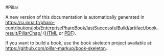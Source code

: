 #Pillar

A new version of this documentation is automatically generated in https://ci.inria.fr/pharo-contribution/job/EnterprisePharoBook/lastSuccessfulBuild/artifact/book-result/PillarChap/ ([HTML](https://ci.inria.fr/pharo-contribution/job/EnterprisePharoBook/lastSuccessfulBuild/artifact/book-result/PillarChap/Pillar.html) or [PDF](https://ci.inria.fr/pharo-contribution/job/EnterprisePharoBook/lastSuccessfulBuild/artifact/book-result/PillarChap/Pillar.pdf)).

If you want to build a book, use the book skeleton project available at: https://github.com/pillar-markup/book-skeleton.
